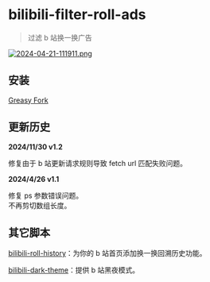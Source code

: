 # bilibili-filter-roll-ads

> 过滤 b 站换一换广告

[![2024-04-21-111911.png](https://i.postimg.cc/4yvn0PSP/2024-04-21-111911.png)](https://postimg.cc/RJFM679J)

## 安装

[Greasy Fork](https://greasyfork.org/zh-CN/scripts/493050-bilibili-filter-roll-ads)

## 更新历史

**2024/11/30 v1.2**

修复由于 b 站更新请求规则导致 fetch url 匹配失败问题。

**2024/4/26 v1.1**

修复 ps 参数错误问题。  
不再剪切数组长度。

## 其它脚本

[bilibili-roll-history](https://greasyfork.org/zh-CN/scripts/490584-bilibili-roll-history)：为你的 b 站首页添加换一换回溯历史功能。

[bilibili-dark-theme](https://greasyfork.org/zh-CN/scripts/493049-bilibili-dark-theme)：提供 b 站黑夜模式。
